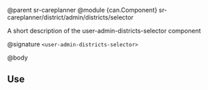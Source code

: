 @parent sr-careplanner
@module {can.Component} sr-careplanner/district/admin/districts/selector <user-admin-districts-selector>

A short description of the user-admin-districts-selector component

@signature `<user-admin-districts-selector>`

@body

## Use

